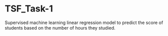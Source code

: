 # TSF_Task-1
Supervised machine learning linear regression model to predict the score of students based on the number of hours they studied.
